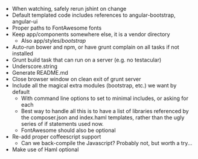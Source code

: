 - When watching, safely rerun jshint on change
- Default templated code includes references to angular-bootstrap, angular-ui
- Proper paths to FontAwesome fonts
- Keep app/components somewhere else, it is a vendor directory
    - Also app/styles/*bootstrap*
- Auto-run bower and npm, or have grunt complain on all tasks if not installed
- Grunt build task that can run on a server (e.g. no testacular)
- Underscore.string
- Generate README.md
- Close browser window on clean exit of grunt server
- Include all the magical extra modules (bootstrap, etc.) we want by default
    - With command line options to set to minimal includes, or asking for each
    - Best way to handle all this is to have a list of libraries referenced by
      the composer.json and index.haml templates, rather than the ugly series
      of if statements used now.
    - FontAwesome should also be optional
- Re-add proper coffeescript support
    - Can we back-compile the Javascript? Probably not, but worth a try...
- Make use of Haml optional

